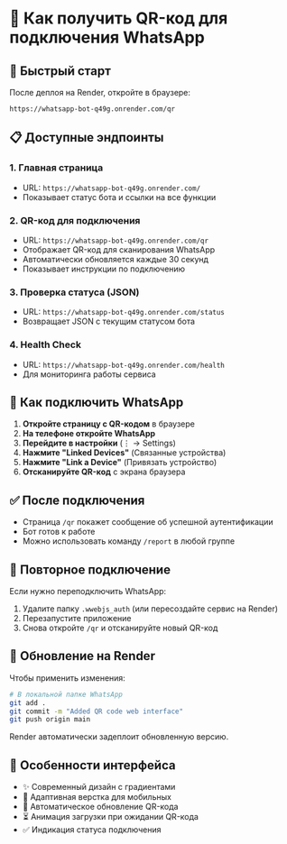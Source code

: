 # 📱 Как получить QR-код для подключения WhatsApp

## 🚀 Быстрый старт

После деплоя на Render, откройте в браузере:

```
https://whatsapp-bot-q49g.onrender.com/qr
```

## 📋 Доступные эндпоинты

### 1. **Главная страница**
- URL: `https://whatsapp-bot-q49g.onrender.com/`
- Показывает статус бота и ссылки на все функции

### 2. **QR-код для подключения**
- URL: `https://whatsapp-bot-q49g.onrender.com/qr`
- Отображает QR-код для сканирования WhatsApp
- Автоматически обновляется каждые 30 секунд
- Показывает инструкции по подключению

### 3. **Проверка статуса (JSON)**
- URL: `https://whatsapp-bot-q49g.onrender.com/status`
- Возвращает JSON с текущим статусом бота

### 4. **Health Check**
- URL: `https://whatsapp-bot-q49g.onrender.com/health`
- Для мониторинга работы сервиса

## 📖 Как подключить WhatsApp

1. **Откройте страницу с QR-кодом** в браузере
2. **На телефоне откройте WhatsApp**
3. **Перейдите в настройки** (⋮ → Settings)
4. **Нажмите "Linked Devices"** (Связанные устройства)
5. **Нажмите "Link a Device"** (Привязать устройство)
6. **Отсканируйте QR-код** с экрана браузера

## ✅ После подключения

- Страница `/qr` покажет сообщение об успешной аутентификации
- Бот готов к работе
- Можно использовать команду `/report` в любой группе

## 🔄 Повторное подключение

Если нужно переподключить WhatsApp:
1. Удалите папку `.wwebjs_auth` (или пересоздайте сервис на Render)
2. Перезапустите приложение
3. Снова откройте `/qr` и отсканируйте новый QR-код

## 📝 Обновление на Render

Чтобы применить изменения:

```bash
# В локальной папке WhatsApp
git add .
git commit -m "Added QR code web interface"
git push origin main
```

Render автоматически задеплоит обновленную версию.

## 🎨 Особенности интерфейса

- ✨ Современный дизайн с градиентами
- 📱 Адаптивная верстка для мобильных
- 🔄 Автоматическое обновление QR-кода
- ⏳ Анимация загрузки при ожидании QR-кода
- ✅ Индикация статуса подключения
